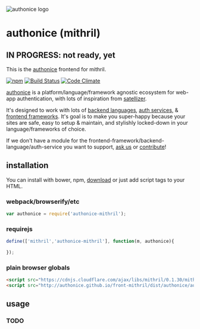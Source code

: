![authonice logo][logo]

# authonice (mithril)

## IN PROGRESS: not ready, yet

This is the [authonice](http://authonice.github.io) frontend for mithril.

[![npm](https://nodei.co/npm/authonice-mithril.png)](https://www.npmjs.com/package/authonice-mithril)
[![Build Status](https://travis-ci.org/authonice/front-mithril.svg?branch=master)](https://travis-ci.org/authonice/front-mithril)
[![Code Climate](https://codeclimate.com/github/authonice/front-mithril/badges/gpa.svg)](https://codeclimate.com/github/authonice/front-mithril)

[authonice](http://authonice.github.io) is a platform/language/framework agnostic ecosystem for web-app authentication, with lots of inspiration from [satellizer](https://github.com/sahat/satellizer).

It's designed to work with lots of [backend languages](http://authonice.github.io/backends), [auth services](http://authonice.github.io/services), & [frontend frameworks](http://authonice.github.io/frontends). It's goal is to make you super-happy because your sites are safe, easy to setup & maintain, and stylishly locked-down in your language/frameworks of choice.

If we don't have a module for the frontend-framework/backend-language/auth-service you want to support, [ask us](https://github.com/authonice/authonice.github.io/issues/new?title=Request:%20&labels=request) or [contribute](http://authonice.github.io/contribute)!


## installation

You can install with bower, npm, [download](https://github.com/authonice/front-mithril/archive/master.zip) or just add script tags to your HTML.


### webpack/browserify/etc

```js
var authonice = require('authonice-mithril');
```

### requirejs

```js
define(['mithril','authonice-mithril'], function(m, authonice){
  
});
```

### plain browser globals
```html
<script src="https://cdnjs.cloudflare.com/ajax/libs/mithril/0.1.30/mithril.min.js"></script>
<script src="http://authonice.github.io/front-mithril/dist/authonice/authonice-mithril.js"></script>
```

## usage


### TODO


[logo]: http://authonice.github.io/logo.png